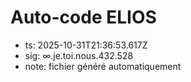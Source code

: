 # Auto-code ELIOS
- ts: 2025-10-31T21:36:53.617Z
- sig: ∞.je.toi.nous.432.528
- note: fichier généré automatiquement